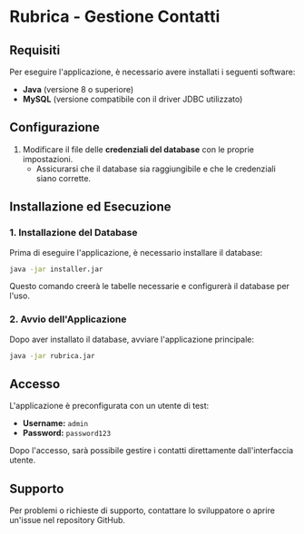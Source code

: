 # Rubrica - Gestione Contatti

## Requisiti
Per eseguire l'applicazione, è necessario avere installati i seguenti software:
- **Java** (versione 8 o superiore)
- **MySQL** (versione compatibile con il driver JDBC utilizzato)

## Configurazione
1. Modificare il file delle **credenziali del database** con le proprie impostazioni.
   - Assicurarsi che il database sia raggiungibile e che le credenziali siano corrette.

## Installazione ed Esecuzione
### 1. Installazione del Database
Prima di eseguire l'applicazione, è necessario installare il database:
```sh
java -jar installer.jar
```
Questo comando creerà le tabelle necessarie e configurerà il database per l'uso.

### 2. Avvio dell'Applicazione
Dopo aver installato il database, avviare l'applicazione principale:
```sh
java -jar rubrica.jar
```

## Accesso
L'applicazione è preconfigurata con un utente di test:
- **Username:** `admin`
- **Password:** `password123`

Dopo l'accesso, sarà possibile gestire i contatti direttamente dall'interfaccia utente.

## Supporto
Per problemi o richieste di supporto, contattare lo sviluppatore o aprire un'issue nel repository GitHub.

